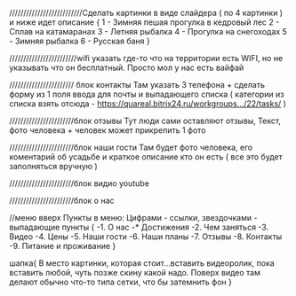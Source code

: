 //////////////////////////Сделать картинки в виде слайдера ( по 4 картинки ) и ниже идет описание 
{
    1 - Зимняя пешая прогулка в кедровый лес 
    2 - Сплав на катамаранах 
    3 - Летняя рыбалка 
    4 - Прогулка на снегоходах 
    5 - Зимняя рыбалка 
    6 - Русская баня 
}

////////////////////////wifi
указать где-то что на территории есть WIFI, но не указывать что он бесплатный. Просто мол у нас есть вайфай 

/////////////////////// блок контакты
Там указать 3 телефона + сделать форму из 1 поля ввода для почты и выпадающего списка ( категории из списка взять отсюда - https://quareal.bitrix24.ru/workgroups.../22/tasks/ ) 

///////////////////////блок отзывы
Тут люди сами оставляют отзывы, Текст, фото человека + человек может прикрепить 1 фото 

///////////////////////блок наши гости
Там будет фото человека, его коментарий об усадьбе и краткое описание кто он есть ( все это будет заполняться вручную ) 

///////////////////////блок видио
youtube

///////////////////////блок о нас

//меню вверх Пункты в меню: Цифрами - ссылки, звездочками - выпадающие пункты 
{
    -1. О нас 
    -* Достижения 
    -2. Чем заняться 
    -3. Видео 
    -4. Цены 
    -5. Наши гости 
    -6. Наши планы 
    -7. Отзывы 
    -8. Контакты 
    -9. Питание и проживание 
}

шапка{
    В место картинки, которая стоит...вставить видеоролик, пока вставить любой, чуть позже скину какой надо. Поверх видео там делают обычно что-то типа сетки, что бы затемнить фон 
}